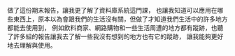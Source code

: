 做了這份期末報告，讓我更了解了資料庫系統這門課，
也讓我知道可以應用在哪些東西上，原本以為會跟我們的生活沒有關，但做了才知道我們生活中的許多地方都能去使用到，
例如飲料商家、網路購物和一些生活周遭的地方都有蹤跡，也聽了許多組的報告讓我去了解一些我沒有想到的地方也有它的蹤跡，
讓我能夠更好地去理解與使用。
